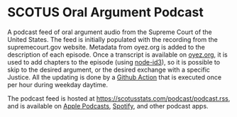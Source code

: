 # SCOTUS Oral Argument Podcast

A podcast feed of oral argument audio from the Supreme Court of the United States. The feed is initially populated with the recording from the supremecourt.gov website. Metadata from oyez.org is added to the description of each episode. Once a transcript is available on [oyez.org](https://oyez.org/), it is used to add chapters to the episode (using [node-id3](https://www.npmjs.com/package/node-id3)), so it is possible to skip to the desired argument, or the desired exchange with a specific Justice. All the updating is done by a [Github Action](https://github.com/DominikPeters/scotus-podcast/blob/master/.github/workflows/build_podcast.yaml) that is
executed once per hour during weekday daytime.

The podcast feed is hosted at https://scotusstats.com/podcast/podcast.rss, and is available on [Apple Podcasts](https://podcasts.apple.com/us/podcast/supreme-court-oral-arguments/id1734053538), [Spotify](https://open.spotify.com/show/3fxexipVTGI255vbjckmgJ), and other podcast apps.
